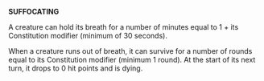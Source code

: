 __**SUFFOCATING**__

A creature can hold its breath for a number of minutes equal to 1 + its Constitution modifier (minimum of 30 seconds).

When a creature runs out of breath, it can survive for a number of rounds equal to its Constitution modifier (minimum 1 round). At the start of its next turn, it drops to 0 hit points and is dying.